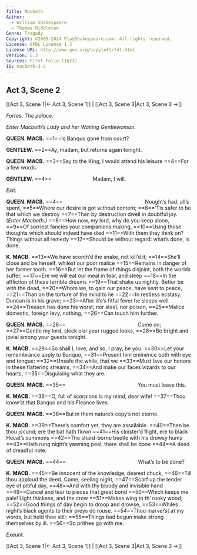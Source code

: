 ```yaml
---
Title: Macbeth
Author: 
  - William Shakespeare
  - Thomas Middleton
Genre: Tragedy
Copyright: ©2005-2024 PlayShakespeare.com. All rights reserved.
License: GFDL License 1.3
License URL: http://www.gnu.org/copyleft/fdl.html
Version: 5.3
Sources: First Folio (1623)
ID: macbeth-3-2
---
```


## Act 3, Scene 2
[[Act 3, Scene 1|← Act 3, Scene 1]] | [[Act 3, Scene 3|Act 3, Scene 3 →]]

*Forres. The palace.*

*Enter Macbeth’s Lady and her Waiting Gentlewoman.*

**QUEEN. MACB.**
==1==Is Banquo gone from court?

**GENTLEW.**
==2==Ay, madam, but returns again tonight.

**QUEEN. MACB.**
==3==Say to the King, I would attend his leisure
==4==For a few words.

**GENTLEW.**
==4==        Madam, I will.

*Exit.*

**QUEEN. MACB.**
==4==                Nought’s had, all’s spent,
==5==Where our desire is got without content;
==6==’Tis safer to be that which we destroy
==7==Than by destruction dwell in doubtful joy.
*(Enter Macbeth.)*
==8==How now, my lord, why do you keep alone,
==9==Of sorriest fancies your companions making,
==10==Using those thoughts which should indeed have died
==11==With them they think on? Things without all remedy
==12==Should be without regard: what’s done, is done.

**K. MACB.**
==13==We have scorch’d the snake, not kill’d it;
==14==She’ll close and be herself, whilest our poor malice
==15==Remains in danger of her former tooth.
==16==But let the frame of things disjoint, both the worlds suffer,
==17==Ere we will eat our meal in fear, and sleep
==18==In the affliction of these terrible dreams
==19==That shake us nightly. Better be with the dead,
==20==Whom we, to gain our peace, have sent to peace,
==21==Than on the torture of the mind to lie
==22==In restless ecstasy. Duncan is in his grave;
==23==After life’s fitful fever he sleeps well.
==24==Treason has done his worst; nor steel, nor poison,
==25==Malice domestic, foreign levy, nothing,
==26==Can touch him further.

**QUEEN. MACB.**
==26==              Come on;
==27==Gentle my lord, sleek o’er your rugged looks,
==28==Be bright and jovial among your guests tonight.

**K. MACB.**
==29==So shall I, love, and so, I pray, be you.
==30==Let your remembrance apply to Banquo,
==31==Present him eminence both with eye and tongue:
==32==Unsafe the while, that we
==33==Must lave our honors in these flattering streams,
==34==And make our faces vizards to our hearts,
==35==Disguising what they are.

**QUEEN. MACB.**
==35==              You must leave this.

**K. MACB.**
==36==O, full of scorpions is my mind, dear wife!
==37==Thou know’st that Banquo and his Fleance lives.

**QUEEN. MACB.**
==38==But in them nature’s copy’s not eterne.

**K. MACB.**
==39==There’s comfort yet, they are assailable.
==40==Then be thou jocund; ere the bat hath flown
==41==His cloister’d flight, ere to black Hecat’s summons
==42==The shard-borne beetle with his drowsy hums
==43==Hath rung night’s yawning peal, there shall be done
==44==A deed of dreadful note.

**QUEEN. MACB.**
==44==              What’s to be done?

**K. MACB.**
==45==Be innocent of the knowledge, dearest chuck,
==46==Till thou applaud the deed. Come, seeling night,
==47==Scarf up the tender eye of pitiful day,
==48==And with thy bloody and invisible hand
==49==Cancel and tear to pieces that great bond
==50==Which keeps me pale! Light thickens, and the crow
==51==Makes wing to th’ rooky wood;
==52==Good things of day begin to droop and drowse,
==53==Whiles night’s black agents to their preys do rouse.
==54==Thou marvel’st at my words, but hold thee still:
==55==Things bad begun make strong themselves by ill.
==56==So prithee go with me.

*Exeunt.*

[[Act 3, Scene 1|← Act 3, Scene 1]] | [[Act 3, Scene 3|Act 3, Scene 3 →]]